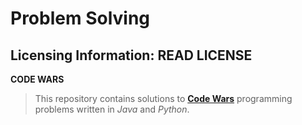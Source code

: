 # Problem Solving
## Licensing Information: READ LICENSE
**CODE WARS**
>This repository contains solutions to **[Code Wars](https://www.codewars.com/users/sign_in)** programming problems written in *Java* and *Python*.
